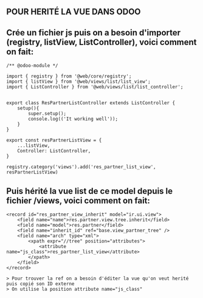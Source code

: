 ## POUR HERITÉ LA VUE DANS ODOO

## Crée un fichier js puis on a besoin d'importer (registry, listView, ListController), voici comment on fait:
    /** @odoo-module */

    import { registry } from '@web/core/registry';
    import { listView } from '@web/views/list/list_view';
    import { ListController } from '@web/views/list/list_controller';


    export class ResPartnerListController extends ListController {
        setup(){
            super.setup();
            console.log(('It working well'));
        }
    }

    export const resPartnerListView = {
        ...listView,
        Controller: ListController,
    }

    registry.category('views').add('res_partner_list_view', resPartnerListView)

## Puis hérité la vue list de ce model depuis le fichier /views, voici comment on fait:
    <record id="res_partner_view_inherit" model="ir.ui.view">
        <field name="name">res.partner.view.tree.inherit</field>
        <field name="model">res.partner</field>
        <field name="inherit_id" ref="base.view_partner_tree" />
        <field name="arch" type="xml">
            <xpath expr="//tree" position="attributes">
                <attribute name="js_class">res_partner_list_view</attribute>
            </xpath>
        </field>
    </record>

    > Pour trouver la ref on a besoin d'éditer la vue qu'on veut herité puis copié son ID externe
    > On utilise la position attribute name="js_class"